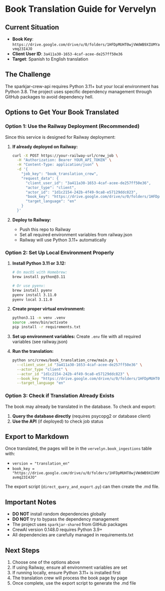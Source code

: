 # Book Translation Guide for Vervelyn

## Current Situation

- **Book Key**: `https://drive.google.com/drive/u/0/folders/1HFDpMUHT0wjVWdWB9XIUMYavmq23I4JO`
- **Client User ID**: `3a411a30-1653-4caf-acee-de257ff50e36`
- **Target**: Spanish to English translation

## The Challenge

The sparkjar-crew-api requires Python 3.11+ but your local environment has Python 3.8. The project uses specific dependency management through GitHub packages to avoid dependency hell.

## Options to Get Your Book Translated

### Option 1: Use the Railway Deployment (Recommended)

Since this service is designed for Railway deployment:

1. **If already deployed on Railway:**
   ```bash
   curl -X POST https://your-railway-url/crew_job \
     -H "Authorization: Bearer YOUR_API_TOKEN" \
     -H "Content-Type: application/json" \
     -d '{
       "job_key": "book_translation_crew",
       "request_data": {
         "client_user_id": "3a411a30-1653-4caf-acee-de257ff50e36",
         "actor_type": "client",
         "actor_id": "1d1c2154-242b-4f49-9ca8-e57129ddc823",
         "book_key": "https://drive.google.com/drive/u/0/folders/1HFDpMUHT0wjVWdWB9XIUMYavmq23I4JO",
         "target_language": "en"
       }
     }'
   ```

2. **Deploy to Railway:**
   - Push this repo to Railway
   - Set all required environment variables from railway.json
   - Railway will use Python 3.11+ automatically

### Option 2: Set Up Local Environment Properly

1. **Install Python 3.11 or 3.12:**
   ```bash
   # On macOS with Homebrew:
   brew install python@3.11
   
   # Or use pyenv:
   brew install pyenv
   pyenv install 3.11.0
   pyenv local 3.11.0
   ```

2. **Create proper virtual environment:**
   ```bash
   python3.11 -m venv .venv
   source .venv/bin/activate
   pip install -r requirements.txt
   ```

3. **Set up environment variables:**
   Create `.env` file with all required variables (see railway.json)

4. **Run the translation:**
   ```bash
   python src/crews/book_translation_crew/main.py \
     --client_user_id "3a411a30-1653-4caf-acee-de257ff50e36" \
     --actor_type "client" \
     --actor_id "1d1c2154-242b-4f49-9ca8-e57129ddc823" \
     --book_key "https://drive.google.com/drive/u/0/folders/1HFDpMUHT0wjVWdWB9XIUMYavmq23I4JO" \
     --target_language "en"
   ```

### Option 3: Check if Translation Already Exists

The book may already be translated in the database. To check and export:

1. **Query the database directly** (requires psycopg2 or database client)
2. **Use the API** (if deployed) to check job status

## Export to Markdown

Once translated, the pages will be in the `vervelyn.book_ingestions` table with:
- `version = "translation_en"` 
- `book_key = "https://drive.google.com/drive/u/0/folders/1HFDpMUHT0wjVWdWB9XIUMYavmq23I4JO"`

The export script (`direct_query_and_export.py`) can then create the .md file.

## Important Notes

- **DO NOT** install random dependencies globally
- **DO NOT** try to bypass the dependency management
- The project uses `sparkjar-shared` from GitHub packages
- CrewAI version 0.148.0 requires Python 3.9+
- All dependencies are carefully managed in requirements.txt

## Next Steps

1. Choose one of the options above
2. If using Railway, ensure all environment variables are set
3. If running locally, ensure Python 3.11+ is installed first
4. The translation crew will process the book page by page
5. Once complete, use the export script to generate the .md file